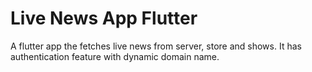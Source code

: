 # Live News App Flutter

A flutter app the fetches live news from server, store and shows. 
It has authentication feature with dynamic domain name.

